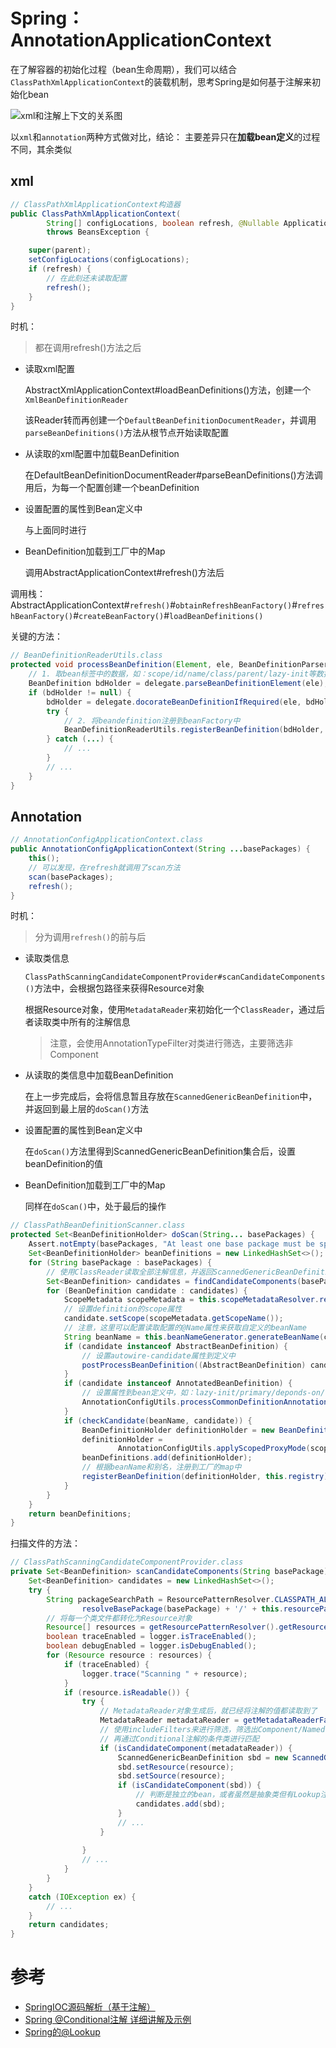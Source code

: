 # Spring：AnnotationApplicationContext

在了解容器的初始化过程（bean生命周期），我们可以结合`ClassPathXmlApplicationContext`的装载机制，思考Spring是如何基于注解来初始化bean

![xml和注解上下文的关系图](https://asea-cch.life/upload/2021/09/xml%E5%92%8C%E6%B3%A8%E8%A7%A3%E4%B8%8A%E4%B8%8B%E6%96%87%E7%9A%84%E5%85%B3%E7%B3%BB%E5%9B%BE-f86da040fc7246a9b0f144314b93773b.png)

以`xml`和`annotation`两种方式做对比，结论：
主要差异只在**加载bean定义**的过程不同，其余类似

## **xml**

```java
// ClassPathXmlApplicationContext构造器
public ClassPathXmlApplicationContext(
        String[] configLocations, boolean refresh, @Nullable ApplicationContext parent)
        throws BeansException {

    super(parent);
    setConfigLocations(configLocations);
    if (refresh) {
        // 在此刻还未读取配置
        refresh();
    }
}
```

时机：

> 都在调用refresh()方法之后

- 读取xml配置

    AbstractXmlApplicationContext#loadBeanDefinitions()方法，创建一个`XmlBeanDefinitionReader`
    
    该Reader转而再创建一个`DefaultBeanDefinitionDocumentReader`，并调用`parseBeanDefinitions()`方法从根节点开始读取配置

- 从读取的xml配置中加载BeanDefinition

    在DefaultBeanDefinitionDocumentReader#parseBeanDefinitions()方法调用后，为每一个配置创建一个beanDefinition

- 设置配置的属性到Bean定义中

    与上面同时进行

- BeanDefinition加载到工厂中的Map

    调用AbstractApplicationContext#refresh()方法后

调用栈：AbstractApplicationContext#`refresh()`#`obtainRefreshBeanFactory()`#`refreshBeanFactory()`#`createBeanFactory()`#`loadBeanDefinitions()`

关键的方法：

```java
// BeanDefinitionReaderUtils.class
protected void processBeanDefinition(Element, ele, BeanDefinitionParserDelegate delegate) {
    // 1. 取bean标签中的数据，如：scope/id/name/class/parent/lazy-init等数据值，并设置到definition中
    BeanDefinition bdHolder = delegate.parseBeanDefinitionElement(ele);
    if (bdHolder != null) {
        bdHolder = delegate.docorateBeanDefinitionIfRequired(ele, bdHolder);
        try {
            // 2. 将beandefinition注册到beanFactory中
            BeanDefinitionReaderUtils.registerBeanDefinition(bdHolder, getReaderContext().getRegistry());
        } catch (...) {
            // ...
        }
        // ...
    }
}
```

## **Annotation**

```java
// AnnotationConfigApplicationContext.class
public AnnotationConfigApplicationContext(String ...basePackages) {
    this();
    // 可以发现，在refresh就调用了scan方法
    scan(basePackages);
    refresh();
}
```

时机：

> 分为调用`refresh()`的前与后

- 读取类信息

    `ClassPathScanningCandidateComponentProvider#scanCandidateComponents()`方法中，会根据包路径来获得Resource对象

    根据Resource对象，使用`MetadataReader`来初始化一个`ClassReader`，通过后者读取类中所有的注解信息

    > 注意，会使用AnnotationTypeFilter对类进行筛选，主要筛选非Component

- 从读取的类信息中加载BeanDefinition

    在上一步完成后，会将信息暂且存放在`ScannedGenericBeanDefinition`中，并返回到最上层的`doScan()`方法

- 设置配置的属性到Bean定义中

    在`doScan()`方法里得到ScannedGenericBeanDefinition集合后，设置beanDefinition的值

- BeanDefinition加载到工厂中的Map

    同样在`doScan()`中，处于最后的操作


```java
// ClassPathBeanDefinitionScanner.class
protected Set<BeanDefinitionHolder> doScan(String... basePackages) {
    Assert.notEmpty(basePackages, "At least one base package must be specified");
    Set<BeanDefinitionHolder> beanDefinitions = new LinkedHashSet<>();
    for (String basePackage : basePackages) {
        // 使用ClassReader读取全部注解信息，并返回ScannedGenericBeanDefinition集合
        Set<BeanDefinition> candidates = findCandidateComponents(basePackage);
        for (BeanDefinition candidate : candidates) {
            ScopeMetadata scopeMetadata = this.scopeMetadataResolver.resolveScopeMetadata(candidate);
            // 设置definition的scope属性
            candidate.setScope(scopeMetadata.getScopeName());
            // 注意，这里可以配置读取配置的@Name属性来获取自定义的beanName
            String beanName = this.beanNameGenerator.generateBeanName(candidate, this.registry);
            if (candidate instanceof AbstractBeanDefinition) {
                // 设置autowire-candidate属性到定义中
                postProcessBeanDefinition((AbstractBeanDefinition) candidate, beanName);
            }
            if (candidate instanceof AnnotatedBeanDefinition) {
                // 设置属性到bean定义中，如：lazy-init/primary/deponds-on/role
                AnnotationConfigUtils.processCommonDefinitionAnnotations((AnnotatedBeanDefinition) candidate);
            }
            if (checkCandidate(beanName, candidate)) {
                BeanDefinitionHolder definitionHolder = new BeanDefinitionHolder(candidate, beanName);
                definitionHolder =
                        AnnotationConfigUtils.applyScopedProxyMode(scopeMetadata, definitionHolder, this.registry);
                beanDefinitions.add(definitionHolder);
                // 根据beanName和别名，注册到工厂的map中
                registerBeanDefinition(definitionHolder, this.registry);
            }
        }
    }
    return beanDefinitions;
}
```

扫描文件的方法：

```java
// ClassPathScanningCandidateComponentProvider.class
private Set<BeanDefinition> scanCandidateComponents(String basePackage) {
    Set<BeanDefinition> candidates = new LinkedHashSet<>();
    try {
        String packageSearchPath = ResourcePatternResolver.CLASSPATH_ALL_URL_PREFIX +
                resolveBasePackage(basePackage) + '/' + this.resourcePattern;
        // 将每一个类文件都转化为Resource对象
        Resource[] resources = getResourcePatternResolver().getResources(packageSearchPath);
        boolean traceEnabled = logger.isTraceEnabled();
        boolean debugEnabled = logger.isDebugEnabled();
        for (Resource resource : resources) {
            if (traceEnabled) {
                logger.trace("Scanning " + resource);
            }
            if (resource.isReadable()) {
                try {
                    // MetadataReader对象生成后，就已经将注解的值都读取到了
                    MetadataReader metadataReader = getMetadataReaderFactory().getMetadataReader(resource);
                    // 使用includeFilters来进行筛选，筛选出Component/Named的类
                    // 再通过Conditional注解的条件类进行匹配
                    if (isCandidateComponent(metadataReader)) {
                        ScannedGenericBeanDefinition sbd = new ScannedGenericBeanDefinition(metadataReader);
                        sbd.setResource(resource);
                        sbd.setSource(resource);
                        if (isCandidateComponent(sbd)) {
                            // 判断是独立的bean，或者虽然是抽象类但有Lookup注解（单例对象下注入多例对象的解决方案）
                            candidates.add(sbd);
                        }
                        // ...
                    }
                    
                }
                // ...
            }
        }
    }
    catch (IOException ex) {
        // ...
    }
    return candidates;
}
```

# 参考
- [SpringIOC源码解析（基于注解）](https://mp.weixin.qq.com/s?__biz=MzU5MDgzOTYzMw==&mid=2247484575&idx=1&sn=f3ab20313adb38ea543163e320a8d5f7&scene=21#wechat_redirect)
- [Spring @Conditional注解 详细讲解及示例](https://blog.csdn.net/xcy1193068639/article/details/81491071)
- [Spring的@Lookup](https://blog.csdn.net/ydonghao2/article/details/90898845)